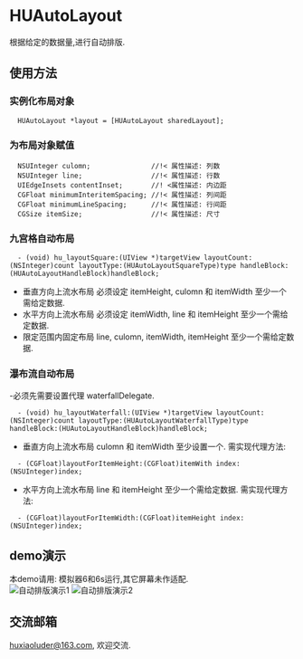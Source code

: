 # HUAutoLayout
根据给定的数据量,进行自动排版.


## 使用方法

### 实例化布局对象
```Objc
  HUAutoLayout *layout = [HUAutoLayout sharedLayout];
```

### 为布局对象赋值
```Objc
  NSUInteger culomn;               //!< 属性描述: 列数  
  NSUInteger line;                 //!< 属性描述: 行数
  UIEdgeInsets contentInset;       //! <属性描述: 内边距
  CGFloat minimumInteritemSpacing; //!< 属性描述: 列间距
  CGFloat minimumLineSpacing;      //!< 属性描述: 行间距
  CGSize itemSize;                 //!< 属性描述: 尺寸
```
### 九宫格自动布局
```Objc
  - (void) hu_layoutSquare:(UIView *)targetView layoutCount:(NSInteger)count layoutType:(HUAutoLayoutSquareType)type handleBlock:(HUAutoLayoutHandleBlock)handleBlock;
```

- 垂直方向上流水布局
必须设定 itemHeight, culomn 和 itemWidth 至少一个需给定数据.
- 水平方向上流水布局
必须设定 itemWidth, line 和 itemHeight 至少一个需给定数据.
- 限定范围内固定布局
line, culomn, itemWidth, itemHeight 至少一个需给定数据.

### 瀑布流自动布局
-必须先需要设置代理 waterfallDelegate.
```Objc
  - (void) hu_layoutWaterfall:(UIView *)targetView layoutCount:(NSInteger)count layoutType:(HUAutoLayoutWaterfallType)type handleBlock:(HUAutoLayoutHandleBlock)handleBlock;
```

- 垂直方向上流水布局
culomn 和 itemWidth 至少设置一个.
需实现代理方法:
```Objc
  - (CGFloat)layoutForItemHeight:(CGFloat)itemWith index:(NSUInteger)index;
```
- 水平方向上流水布局
line 和 itemHeight 至少一个需给定数据.
需实现代理方法:
```Objc
  - (CGFloat)layoutForItemWidth:(CGFloat)itemHeight index:(NSUInteger)index;
```

## demo演示
本demo请用: 模拟器6和6s运行,其它屏幕未作适配.<br>
  ![自动排版演示1](https://github.com/huxiaoluder/HUAutoLayout/blob/master/Sourse/自动排版演示1.gif "自动排版演示1")
  ![自动排版演示2](https://github.com/huxiaoluder/HUAutoLayout/blob/master/Sourse/自动排版演示2.gif "自动排版演示2")

## 交流邮箱
huxiaoluder@163.com, 欢迎交流.








